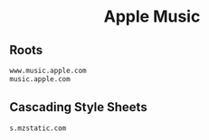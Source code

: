 


<h1 align="center">Apple Music</h1>  


## Roots


```html
www.music.apple.com
music.apple.com
```  


## Cascading Style Sheets


```html
s.mzstatic.com
```  

